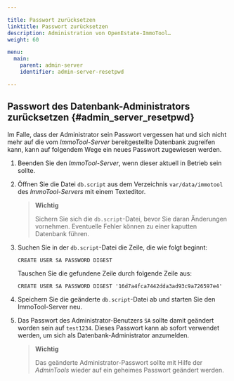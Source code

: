 ```yaml
---

title: Passwort zurücksetzen
linktitle: Passwort zurücksetzen
description: Administration von OpenEstate-ImmoTool…
weight: 60

menu:
  main:
    parent: admin-server
    identifier: admin-server-resetpwd

---
```


## Passwort des Datenbank-Administrators zurücksetzen {#admin_server_resetpwd}

Im Falle, dass der Administrator sein Passwort vergessen hat und sich nicht mehr auf die vom *ImmoTool-Server* bereitgestellte Datenbank zugreifen kann, kann auf folgendem Wege ein neues Passwort zugewiesen werden.

1.  Beenden Sie den *ImmoTool-Server*, wenn dieser aktuell in Betrieb sein sollte.

2.  Öffnen Sie die Datei `db.script` aus dem Verzeichnis `var/data/immotool` des *ImmoTool-Servers* mit einem Texteditor.

    > **Wichtig**
    >
    > Sichern Sie sich die `db.script`-Datei, bevor Sie daran Änderungen vornehmen. Eventuelle Fehler können zu einer kaputten Datenbank führen.

3.  Suchen Sie in der `db.script`-Datei die Zeile, die wie folgt beginnt:
    ```
    CREATE USER SA PASSWORD DIGEST
    ```

    Tauschen Sie die gefundene Zeile durch folgende Zeile aus:
    ```
    CREATE USER SA PASSWORD DIGEST '16d7a4fca7442dda3ad93c9a726597e4'
    ```

4.  Speichern Sie die geänderte `db.script`-Datei ab und starten Sie den ImmoTool-Server neu.

5.  Das Passwort des Administrator-Benutzers `SA` sollte damit geändert worden sein auf `test1234`. Dieses Passwort kann ab sofort verwendet werden, um sich als Datenbank-Administrator anzumelden.

    > **Wichtig**
    >
    > Das geänderte Administrator-Passwort sollte mit Hilfe der *AdminTools* wieder auf ein geheimes Passwort geändert werden.
